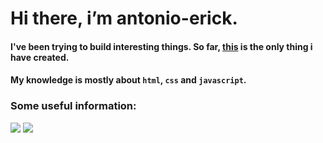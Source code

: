 # Hi there, i’m antonio-erick.

#### I've been trying to build interesting things. So far, [this](https://antonio-erick.github.io/website/) is the only thing i have created.
#### My knowledge is mostly about `html`, `css` and `javascript`.


### Some useful information:
![](https://github.com/antonio-erick/github-stats/blob/master/generated/overview.svg)
![](https://github.com/antonio-erick/github-stats/blob/master/generated/languages.svg)
